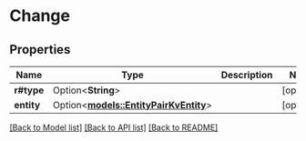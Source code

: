 # Change

## Properties

Name | Type | Description | Notes
------------ | ------------- | ------------- | -------------
**r#type** | Option<**String**> |  | [optional]
**entity** | Option<[**models::EntityPairKvEntity**](EntityPairKVEntity.md)> |  | [optional]

[[Back to Model list]](../README.md#documentation-for-models) [[Back to API list]](../README.md#documentation-for-api-endpoints) [[Back to README]](../README.md)


